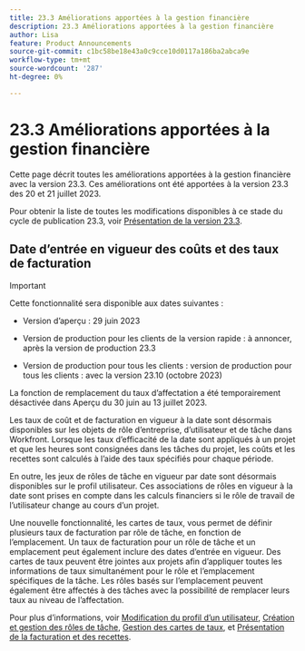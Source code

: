 ```yaml
---
title: 23.3 Améliorations apportées à la gestion financière
description: 23.3 Améliorations apportées à la gestion financière
author: Lisa
feature: Product Announcements
source-git-commit: c1bc58be18e43a0c9cce10d0117a186ba2abca9e
workflow-type: tm+mt
source-wordcount: '287'
ht-degree: 0%

---
```


# 23.3 Améliorations apportées à la gestion financière

Cette page décrit toutes les améliorations apportées à la gestion financière avec la version 23.3. Ces améliorations ont été apportées à la version 23.3 des 20 et 21 juillet 2023.

Pour obtenir la liste de toutes les modifications disponibles à ce stade du cycle de publication 23.3, voir [Présentation de la version 23.3](/help/quicksilver/product-announcements/product-releases/23.3-release-activity/23-3-release-overview.md).

## Date d’entrée en vigueur des coûts et des taux de facturation


>[!IMPORTANT]
>
>Cette fonctionnalité sera disponible aux dates suivantes :
>
>* Version d’aperçu : 29 juin 2023
>
>* Version de production pour les clients de la version rapide : à annoncer, après la version de production 23.3
>
>* Version de production pour tous les clients : version de production pour tous les clients : avec la version 23.10 (octobre 2023)
>
>La fonction de remplacement du taux d’affectation a été temporairement désactivée dans Aperçu du 30 juin au 13 juillet 2023.


Les taux de coût et de facturation en vigueur à la date sont désormais disponibles sur les objets de rôle d’entreprise, d’utilisateur et de tâche dans Workfront. Lorsque les taux d’efficacité de la date sont appliqués à un projet et que les heures sont consignées dans les tâches du projet, les coûts et les recettes sont calculés à l’aide des taux spécifiés pour chaque période.

En outre, les jeux de rôles de tâche en vigueur par date sont désormais disponibles sur le profil utilisateur. Ces associations de rôles en vigueur à la date sont prises en compte dans les calculs financiers si le rôle de travail de l’utilisateur change au cours d’un projet.

Une nouvelle fonctionnalité, les cartes de taux, vous permet de définir plusieurs taux de facturation par rôle de tâche, en fonction de l’emplacement. Un taux de facturation pour un rôle de tâche et un emplacement peut également inclure des dates d’entrée en vigueur. Des cartes de taux peuvent être jointes aux projets afin d’appliquer toutes les informations de taux simultanément pour le rôle et l’emplacement spécifiques de la tâche. Les rôles basés sur l’emplacement peuvent également être affectés à des tâches avec la possibilité de remplacer leurs taux au niveau de l’affectation.

Pour plus d’informations, voir [Modification du profil d’un utilisateur](/help/quicksilver/administration-and-setup/add-users/create-and-manage-users/edit-a-users-profile.md), [Création et gestion des rôles de tâche](/help/quicksilver/administration-and-setup/set-up-workfront/organizational-setup/create-manage-job-roles.md), [Gestion des cartes de taux](/help/quicksilver/administration-and-setup/set-up-workfront/configure-system-defaults/manage-rate-cards.md), et [Présentation de la facturation et des recettes](/help/quicksilver/manage-work/projects/project-finances/billing-and-revenue-overview.md).
